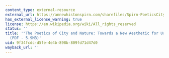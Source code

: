 ```yaml
---
content_type: external-resource
external_url: https://annewhistonspirn.com/sharefiles/Spirn-PoeticsCityNature-1988.pdf
has_external_license_warning: true
license: https://en.wikipedia.org/wiki/All_rights_reserved
status: ''
title: '"The Poetics of City and Nature: Towards a New Aesthetic for Urban Design."
  (PDF - 5.9MB)'
uid: 9f34fcdc-d5fe-4e4b-898b-809fd71d47d0
wayback_url: ''
---
```

